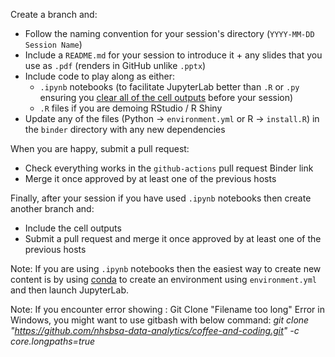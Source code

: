 Create a branch and:

- Follow the naming convention for your session's directory (`YYYY-MM-DD Session Name`)
- Include a `README.md` for your session to introduce it + any slides that you use as `.pdf` (renders in GitHub unlike `.pptx`)
- Include code to play along as either:
    + `.ipynb` notebooks (to facilitate JupyterLab better than `.R` or `.py` ensuring you [clear all of the cell outputs](https://stackoverflow.com/questions/39924826/keyboard-shortcut-to-clear-cell-output-in-jupyter-notebook) before your session)
    + `.R` files if you are demoing RStudio / R Shiny
- Update any of the files (Python -> `environment.yml` or R -> `install.R`) in the `binder` directory with any new dependencies

When you are happy, submit a pull request:

- Check everything works in the `github-actions` pull request Binder link
- Merge it once approved by at least one of the previous hosts

Finally, after your session if you have used `.ipynb` notebooks then create another branch and:

- Include the cell outputs
- Submit a pull request and merge it once approved by at least one of the previous hosts

Note: If you are using `.ipynb` notebooks then the easiest way to create new content is by using [conda](https://conda.io/projects/conda/en/latest/index.html) to create an environment using `environment.yml` and then launch JupyterLab.

Note: If you encounter error showing : Git Clone "Filename too long" Error in Windows, you might want to use gitbash with below command:
*git clone "https://github.com/nhsbsa-data-analytics/coffee-and-coding.git" -c core.longpaths=true*
